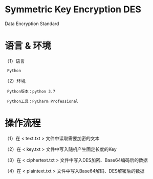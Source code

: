 # Symmetric Key Encryption DES

Data Encryption Standard

# 语言 & 环境

（1）语言

     Python
     
（2）环境

     Python版本：python 3.7
     
     Python工具：PyCharm Professional
     
# 操作流程

（1）在 < text.txt > 文件中读取需要加密的文本

（2）在 < key.txt > 文件中写入随机产生固定长度的Key

（3）在 < ciphertext.txt > 文件中写入DES加密、Base64编码后的数据

（4）在 < plaintext.txt > 文件中写入Base64解码、DES解密后的数据
